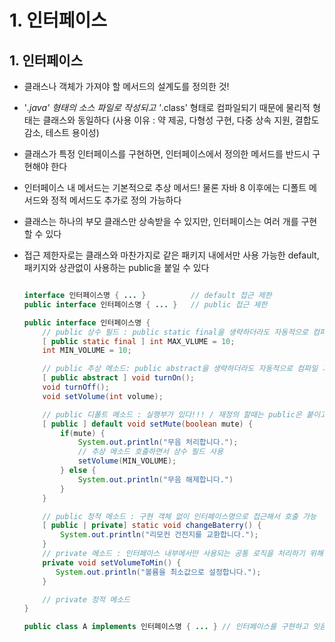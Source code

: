 # 1. 인터페이스

## 1. 인터페이스

- 클래스나 객체가 가져야 할 메서드의 설계도를 정의한 것!
- '*.java' 형태의 소스 파일로 작성되고 '*.class' 형태로 컴파일되기 때문에 물리적 형태는 클래스와 동일하다 (사용 이유 : 약 제공, 다형성 구현, 다중 상속 지원, 결합도 감소, 테스트 용이성)
- 클래스가 특정 인터페이스를 구현하면, 인터페이스에서 정의한 메서드를 반드시 구현해야 한다
- 인터페이스 내 메서드는 기본적으로 추상 메서드! 물론 자바 8 이후에는 디폴트 메서드와 정적 메서드도 추가로 정의 가능하다
- 클래스는 하나의 부모 클래스만 상속받을 수 있지만, 인터페이스는 여러 개를 구현할 수 있다
- 접근 제한자로는 클래스와 마찬가지로 같은 패키지 내에서만 사용 가능한 default, 패키지와 상관없이 사용하는 public을 붙일 수 있다

    ``` java

    interface 인터페이스명 { ... }          // default 접근 제한
    public interface 인터페이스명 { ... }   // public 접근 제한

    public interface 인터페이스명 {
        // public 상수 필드 : public static final을 생략하더라도 자동적으로 컴파일 과정에서 붙게 된다
        [ public static final ] int MAX_VLUME = 10; 
        int MIN_VOLUME = 10;

        // public 추상 메소드: public abstract을 생략하더라도 자동적으로 컴파일 과정에서 붙게 된다
        [ public abstract ] void turnOn();
        void turnOff();
        void setVolume(int volume);

        // public 디폴트 메소드 : 실행부가 있다!!! / 재정의 할때는 public은 붙이고 default는 제거해서 사용해야한다~~
        [ public ] default void setMute(boolean mute) {
            if(mute) {
                System.out.println("무음 처리합니다.");
                // 추상 메소드 호출하면서 상수 필드 사용
                setVolume(MIN_VOLUME);
            } else {
                System.out.println("무음 해제합니다.")
            }
        }

        // public 정적 메소드 : 구현 객체 없이 인터페이스명으로 접근해서 호출 가능
        [ public | private] static void changeBaterry() {
            System.out.println("리모컨 건전지를 교환합니다.");
        }
        // private 메소드 : 인터페이스 내부에서만 사용되는 공통 로직을 처리하기 위해 사용
        private void setVolumeToMin() {
           System.out.println("볼륨을 최소값으로 설정합니다.");
        }

        // private 정적 메소드
    }

    public class A implements 인터페이스명 { ... } // 인터페이스를 구현하고 잇음을 선언부에 명시해야 한다다
    ```
